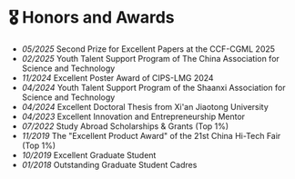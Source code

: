 # 🎖 Honors and Awards
- *05/2025* Second Prize for Excellent Papers at the CCF-CGML 2025
- *02/2025* Youth Talent Support Program of The China Association for Science and Technology 
- *11/2024* Excellent Poster Award of CIPS-LMG 2024
- *04/2024* Youth Talent Support Program of the Shaanxi Association for Science and Technology
- *04/2024* Excellent Doctoral Thesis from Xi'an Jiaotong University
- *04/2023* Excellent Innovation and Entrepreneurship Mentor
- *07/2022* Study Abroad Scholarships &amp; Grants (Top 1%)
- *11/2019* The "Excellent Product Award" of the 21st China Hi-Tech Fair (Top 1%)
- *10/2019* Excellent Graduate Student
- *01/2018* Outstanding Graduate Student Cadres